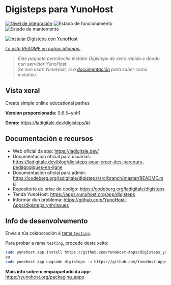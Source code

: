 <!--
NOTA: Este README foi creado automáticamente por <https://github.com/YunoHost/apps/tree/master/tools/readme_generator>
NON debe editarse manualmente.
-->

# Digisteps para YunoHost

[![Nivel de integración](https://apps.yunohost.org/badge/integration/digisteps)](https://ci-apps.yunohost.org/ci/apps/digisteps/)
![Estado de funcionamento](https://apps.yunohost.org/badge/state/digisteps)
![Estado de mantemento](https://apps.yunohost.org/badge/maintained/digisteps)

[![Instalar Digisteps con YunoHost](https://install-app.yunohost.org/install-with-yunohost.svg)](https://install-app.yunohost.org/?app=digisteps)

*[Le este README en outros idiomas.](./ALL_README.md)*

> *Este paquete permíteche instalar Digisteps de xeito rápido e doado nun servidor YunoHost.*  
> *Se non usas YunoHost, le a [documentación](https://yunohost.org/install) para saber como instalalo.*

## Vista xeral

Create simple online educational pathes

**Versión proporcionada:** 0.6.5~ynh1

**Demo:** <https://ladigitale.dev/digisteps/#/>
## Documentación e recursos

- Web oficial da app: <https://ladigitale.dev/>
- Documentación oficial para usuarias: <https://ladigitale.dev/blog/digisteps-pour-creer-des-parcours-pedagogiques-en-ligne>
- Documentación oficial para admin: <https://codeberg.org/ladigitale/digisteps/src/branch/master/README.md>
- Repositorio de orixe do código: <https://codeberg.org/ladigitale/digisteps>
- Tenda YunoHost: <https://apps.yunohost.org/app/digisteps>
- Informar dun problema: <https://github.com/YunoHost-Apps/digisteps_ynh/issues>

## Info de desenvolvemento

Envía a túa colaboración á [rama `testing`](https://github.com/YunoHost-Apps/digisteps_ynh/tree/testing).

Para probar a rama `testing`, procede deste xeito:

```bash
sudo yunohost app install https://github.com/YunoHost-Apps/digisteps_ynh/tree/testing --debug
ou
sudo yunohost app upgrade digisteps -u https://github.com/YunoHost-Apps/digisteps_ynh/tree/testing --debug
```

**Máis info sobre o empaquetado da app:** <https://yunohost.org/packaging_apps>
